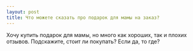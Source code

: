 ```yaml
---
layout: post 
title: Что можете сказать про подарок для мамы на заказ? 
--- 
```

Хочу купить подарок для мамы, но много как хороших, так и плохих отзывов. Подскажите, стоит ли покупать? Если да, то где?